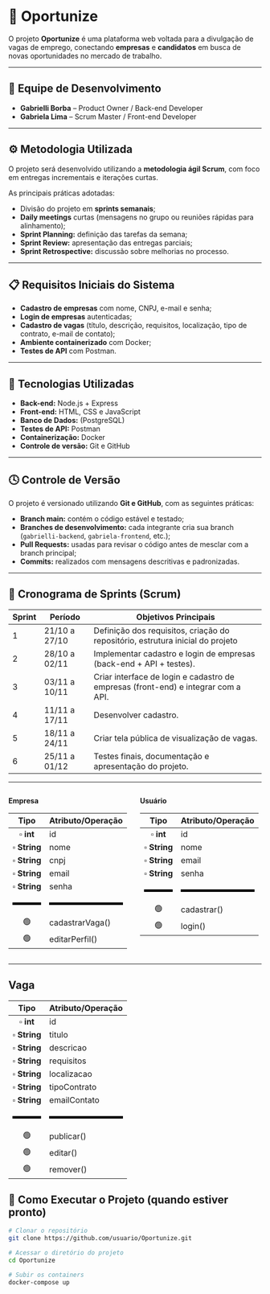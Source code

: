 # 🧠 Oportunize

O projeto **Oportunize** é uma plataforma web voltada para a divulgação de vagas de emprego, conectando **empresas** e **candidatos** em busca de novas oportunidades no mercado de trabalho.

---

## 👥 Equipe de Desenvolvimento
- **Gabrielli Borba** – Product Owner / Back-end Developer  
- **Gabriela Lima** – Scrum Master / Front-end Developer  

---

## ⚙️ Metodologia Utilizada
O projeto será desenvolvido utilizando a **metodologia ágil Scrum**, com foco em entregas incrementais e iterações curtas.

As principais práticas adotadas:
- Divisão do projeto em **sprints semanais**;  
- **Daily meetings** curtas (mensagens no grupo ou reuniões rápidas para alinhamento);  
- **Sprint Planning:** definição das tarefas da semana;  
- **Sprint Review:** apresentação das entregas parciais;  
- **Sprint Retrospective:** discussão sobre melhorias no processo.

---

## 📋 Requisitos Iniciais do Sistema
- **Cadastro de empresas** com nome, CNPJ, e-mail e senha;  
- **Login de empresas** autenticadas;  
- **Cadastro de vagas** (título, descrição, requisitos, localização, tipo de contrato, e-mail de contato);    
- **Ambiente containerizado** com Docker;  
- **Testes de API** com Postman.

---

## 🧰 Tecnologias Utilizadas
- **Back-end:** Node.js + Express  
- **Front-end:** HTML, CSS e JavaScript  
- **Banco de Dados:** (PostgreSQL)  
- **Testes de API:** Postman  
- **Containerização:** Docker  
- **Controle de versão:** Git e GitHub  
---

## 🕓 Controle de Versão
O projeto é versionado utilizando **Git e GitHub**, com as seguintes práticas:

- **Branch main:** contém o código estável e testado;  
- **Branches de desenvolvimento:** cada integrante cria sua branch (`gabrielli-backend`, `gabriela-frontend`, etc.);  
- **Pull Requests:** usadas para revisar o código antes de mesclar com a branch principal;  
- **Commits:** realizados com mensagens descritivas e padronizadas.

---

## 📅 Cronograma de Sprints (Scrum)
| Sprint | Período | Objetivos Principais |
|--------|----------|----------------------|
| 1 | 21/10 a 27/10 | Definição dos requisitos, criação do repositório, estrutura inicial do projeto|
| 2 | 28/10 a 02/11 | Implementar cadastro e login de empresas (back-end + API + testes). |
| 3 | 03/11 a 10/11 | Criar interface de login e cadastro de empresas (front-end) e integrar com a API. |
| 4 | 11/11 a 17/11 | Desenvolver cadastro. |
| 5 | 18/11 a 24/11 | Criar tela pública de visualização de vagas. |
| 6 | 25/11 a 01/12 | Testes finais, documentação e apresentação do projeto. |

---

<div style="display: flex; justify-content: space-around; gap: 20px;">
  
  <div style="flex: 1;">
    
**Empresa**

| Tipo | Atributo/Operação |
| :---: | :--- |
| $\square$ **int** | id |
| $\square$ **String** | nome |
| $\square$ **String** | cnpj |
| $\square$ **String** | email |
| $\square$ **String** | senha |
| <hr style="border: 2px solid black;"> | <hr style="border: 2px solid black;"> |
| 🟢 | cadastrarVaga() |
| 🟢 | editarPerfil() |
    
  </div>

  <div style="flex: 1;">
    
**Usuário**

| Tipo | Atributo/Operação |
| :---: | :--- |
| $\square$ **int** | id |
| $\square$ **String** | nome |
| $\square$ **String** | email |
| $\square$ **String** | senha |
| <hr style="border: 2px solid black;"> | <hr style="border: 2px solid black;"> |
| 🟢 | cadastrar() |
| 🟢 | login() |
    
  </div>
</div>

***

## Vaga

| Tipo | Atributo/Operação |
| :---: | :--- |
| $\square$ **int** | id |
| $\square$ **String** | titulo |
| $\square$ **String** | descricao |
| $\square$ **String** | requisitos |
| $\square$ **String** | localizacao |
| $\square$ **String** | tipoContrato |
| $\square$ **String** | emailContato |
| <hr style="border: 2px solid black;"> | <hr style="border: 2px solid black;"> |
| 🟢 | publicar() |
| 🟢 | editar() |
| 🟢 | remover() |

## 🚀 Como Executar o Projeto (quando estiver pronto)
```bash
# Clonar o repositório
git clone https://github.com/usuario/Oportunize.git

# Acessar o diretório do projeto
cd Oportunize

# Subir os containers
docker-compose up





